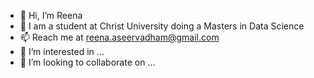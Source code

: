 - 👋 Hi, I’m Reena
- 🌱 I am a student at Christ University doing a Masters in Data Science
- 📫 Reach me at reena.aseervadham@gmail.com
- 👀 I’m interested in ...
- 💞️ I’m looking to collaborate on ...

<!---
Reena9999/Reena9999 is a ✨ special ✨ repository because its `README.md` (this file) appears on your GitHub profile.
You can click the Preview link to take a look at your changes.
--->
